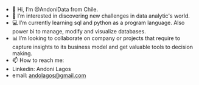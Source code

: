 - 👋 Hi, I’m @AndoniData from Chile.
- 👀 I’m interested in discovering new challenges in data analytic's world.
- 💻 I’m currently learning sql and python as a program language. Also power bi to manage, modify and visualize databases.
- 📊 I’m looking to collaborate on company or projects that require to capture insights to its business model and get valuable tools to decision making.
- 📫 How to reach me:
- Linkedin: Andoni Lagos
- email: andolagos@gmail.com

<!---
AndoniData/AndoniData is a ✨ special ✨ repository because its `README.md` (this file) appears on your GitHub profile.
You can click the Preview link to take a look at your changes.
--->
